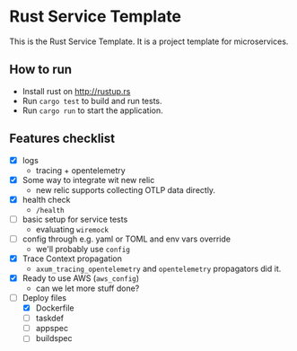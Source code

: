 # Rust Service Template

This is the Rust Service Template. It is a project template for microservices.

## How to run

- Install rust on <http://rustup.rs>
- Run `cargo test` to build and run tests.
- Run `cargo run` to start the application.

## Features checklist

- [x] logs
  - tracing + opentelemetry
- [x] Some way to integrate wit new relic
  - new relic supports collecting OTLP data directly.
- [x] health check
  - `/health`
- [ ] basic setup for service tests
  - evaluating `wiremock`
- [ ] config through e.g. yaml or TOML and env vars override
  - we'll probably use `config`
- [x] Trace Context propagation
  - `axum_tracing_opentelemetry` and `opentelemetry` propagators did it.
- [x] Ready to use AWS (`aws_config`)
  - can we let more stuff done?
- [ ] Deploy files
  - [x] Dockerfile
  - [ ] taskdef
  - [ ] appspec
  - [ ] buildspec
